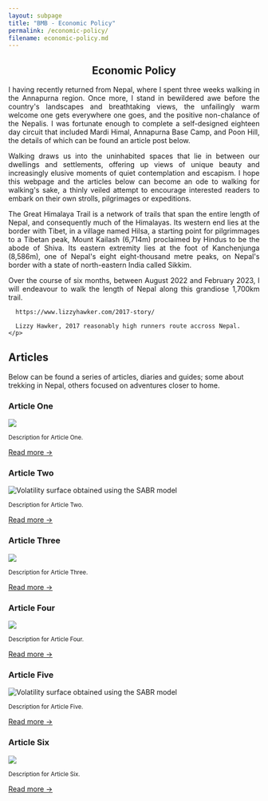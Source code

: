 ```yaml
---
layout: subpage
title: "BMB - Economic Policy"
permalink: /economic-policy/
filename: economic-policy.md
---
```


<section class="" id="">
  <div class="container-lg p-responsive py-5 py-md-6 ">
    <h1 style="text-align:center;" class="less-shiny-text myboldclass alt-h1 mb-2">Economic Policy</h1>
    <p style="text-align:justify; text-justify: inter-word;" class="text-gray">
      I having recently returned from Nepal, where I spent three weeks walking in the Annapurna region. Once more, I stand in bewildered awe before the country's landscapes and breathtaking views, the unfailingly warm welcome one gets everywhere one goes, and the positive non-chalance of the Nepalis. I was fortunate enough to complete a self-designed eighteen day circuit that included Mardi Himal, Annapurna Base Camp, and Poon Hill, the details of which can be found an article post below.
    </p>
    <p style="text-align:justify; text-justify: inter-word;" class="text-gray">
      Walking draws us into the uninhabited spaces that lie in between our dwellings and settlements, offering up views of unique beauty and increasingly elusive moments of quiet contemplation and escapism. I hope this webpage and the articles below can become an ode to walking for walking's sake, a thinly veiled attempt to encourage interested readers to embark on their own strolls, pilgrimages or expeditions.
    </p>
  </div>
</section>

<div class="picturemidwaywriting pt-4 pb-5">
</div>

<section class="" id="">
  <div class="container-lg p-responsive py-5 py-md-6 ">
    <p style="text-align:justify; text-justify: inter-word;" class="text-gray">
      The Great Himalaya Trail is a network of trails that span the entire length of Nepal, and consequently much of the Himalayas. Its western end lies at the border with Tibet, in a village named Hilsa, a starting point for pilgrimmages to a Tibetan peak, Mount Kailash (6,714m) proclaimed by Hindus to be the abode of Shiva. Its eastern extremity lies at the foot of Kanchenjunga (8,586m), one of Nepal's eight eight-thousand metre peaks, on Nepal's border with a state of north-eastern India called Sikkim.
    </p>
    <p style="text-align:justify; text-justify: inter-word;" class="text-gray">
      Over the course of six months, between August 2022 and February 2023, I will endeavour to walk the length of Nepal along this grandiose 1,700km trail. 

      https://www.lizzyhawker.com/2017-story/

      Lizzy Hawker, 2017 reasonably high runners route accross Nepal.
    </p>
  </div>
</section>

<section class="bg-gray-light" id="Articles">
<h2 class="alt-h2 text-center mb-3 py-3 mt-lg-6" id="more-than-just-code">Articles</h2>
  <div class="container-lg p-responsive py-4 py-md-0">
    <p class="alt-lead text-gray text-center col-md-10 mx-auto"> Below can be found a series of articles, diaries and guides; some about trekking in Nepal, others focused on adventures closer to home.</p>
    <div class="my-4 my-lg-6 clearfix gutter-spacious">
      <!-- Here is where you can put your three latest articles, and shift the previews cyclicly as soon as you write a new one. -->
      <div class="col-md-4 float-left project-border">
        <h3 class="alt-h3 mb-3 text-center extraroomabove">Article One</h3>
        <p>
          <img src="assets/img/fractal.jpg" class="img-border" />
        </p>
        <small>Description for Article One.</small>
        <p class="py-4 text-center">
          <a href="" target="_blank" class="btn btn-outline">Read more &rarr;</a>
        </p>
      </div>
      <div class="col-md-4 float-left project-border">
        <h3 class="alt-h3 mb-3 text-center extraroomabove">Article Two</h3>
        <p>
          <img src="assets/img/fractal.jpg" class="img-border" alt="Volatility surface obtained using the SABR model"/>
        </p>
        <small>Description for Article Two.</small>
        <!-- <small>SABR is a stochastic volatility model, used in particular to capture smile when determining a full range of option prices, based on a finite number of liquid observations. I look to visualise the smile dynamics using React.</small> -->
        <p class="py-4 text-center">
          <a href="" target="_blank" class="btn btn-outline">Read more &rarr;</a>
        </p>
      </div>
      <div class="col-md-4 float-left project-border">
        <h3 class="alt-h3 mb-3 text-center extraroomabove">Article Three</h3>
        <p>
          <img src="assets/img/fractal.jpg" class="img-border"/>
        </p>
        <small>Description for Article Three.</small>
        <p class="py-4 text-center">
          <a href="" target="_blank" class="btn btn-outline">Read more &rarr;</a>
        </p>
      </div>
    </div>
  </div>
    <div class="container-lg p-responsive py-4 py-md-0 ">
    <div class="my-4 my-lg-6 clearfix gutter-spacious">
      <!-- Here is where you can put your three latest articles, and shift the previews cyclicly as soon as you write a new one. -->
      <div class="col-md-4 float-left project-border">
        <h3 class="alt-h3 mb-3 text-center extraroomabove">Article Four</h3>
        <p>
          <img src="assets/img/fractal.jpg" class="img-border" />
        </p>
        <small>Description for Article Four.</small>
        <p class="py-4 text-center">
          <a href="" target="_blank" class="btn btn-outline">Read more &rarr;</a>
        </p>
      </div>
      <div class="col-md-4 float-left project-border">
        <h3 class="alt-h3 mb-3 text-center extraroomabove">Article Five</h3>
        <p>
          <img src="assets/img/fractal.jpg" class="img-border" alt="Volatility surface obtained using the SABR model"/>
        </p>
        <small>Description for Article Five.</small>
        <!-- <small>SABR is a stochastic volatility model, used in particular to capture smile when determining a full range of option prices, based on a finite number of liquid observations. I look to visualise the smile dynamics using React.</small> -->
        <p class="py-4 text-center">
          <a href="" target="_blank" class="btn btn-outline">Read more &rarr;</a>
        </p>
      </div>
      <div class="col-md-4 float-left project-border">
        <h3 class="alt-h3 mb-3 text-center extraroomabove">Article Six</h3>
        <p>
          <img src="assets/img/fractal.jpg" class="img-border"/>
        </p>
        <small>Description for Article Six.</small>
        <p class="py-4 text-center">
          <a href="" target="_blank" class="btn btn-outline">Read more &rarr;</a>
        </p>
      </div>
    </div>
  </div>
</section>
